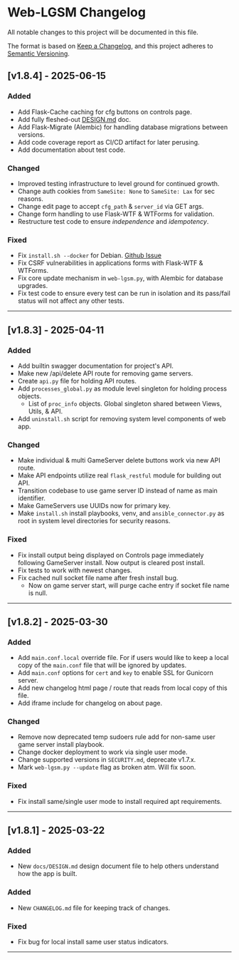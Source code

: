 # Web-LGSM Changelog

All notable changes to this project will be documented in this file.

The format is based on [Keep a Changelog](https://keepachangelog.com/en/1.0.0/),
and this project adheres to [Semantic Versioning](https://semver.org/spec/v2.0.0.html).

## [v1.8.4] - 2025-06-15

### Added

- Add Flask-Cache caching for cfg buttons on controls page.
- Add fully fleshed-out [DESIGN.md](https://github.com/BlueSquare23/web-lgsm/blob/master/docs/DESIGN.md) doc.
- Add Flask-Migrate (Alembic) for handling database migrations between versions.
- Add code coverage report as CI/CD artifact for later perusing.
- Add documentation about test code.

### Changed

- Improved testing infrastructure to level ground for continued growth.
- Change auth cookies from `SameSite: None` to `SameSite: Lax` for sec reasons.
- Change edit page to accept `cfg_path` & `server_id` via GET args.
- Change form handling to use Flask-WTF & WTForms for validation.
- Restructure test code to ensure _independence_ and _idempotency_.

### Fixed

- Fix `install.sh --docker` for Debian. [Github Issue](https://github.com/BlueSquare23/web-lgsm/issues/41)
- Fix CSRF vulnerabilities in applications forms with Flask-WTF & WTForms.
- Fix core update mechanism in `web-lgsm.py`, with Alembic for database upgrades.
- Fix test code to ensure every test can be run in isolation and its pass/fail
  status will not affect any other tests.

---

## [v1.8.3] - 2025-04-11

### Added

- Add builtin swagger documentation for project's API.
- Make new /api/delete API route for removing game servers.
- Create `api.py` file for holding API routes.
- Add `processes_global.py` as module level singleton for holding process objects.
  - List of `proc_info` objects. Global singleton shared between Views, Utils, & API.
- Add `uninstall.sh` script for removing system level components of web app.

### Changed

- Make individual & multi GameServer delete buttons work via new API route.
- Make API endpoints utilize real `flask_restful` module for building out API.
- Transition codebase to use game server ID instead of name as main identifier.
- Make GameServers use UUIDs now for primary key.
- Make `install.sh` install playbooks, venv, and `ansible_connector.py` as root
  in system level directories for security reasons.

### Fixed

- Fix install output being displayed on Controls page immediately following
  GameServer install. Now output is cleared post install.
- Fix tests to work with newest changes.
- Fix cached null socket file name after fresh install bug. 
  - Now on game server start, will purge cache entry if socket file name is null.

---

## [v1.8.2] - 2025-03-30

### Added

- Add `main.conf.local` override file. For if users would like to keep a local
  copy of the `main.conf` file that will be ignored by updates.
- Add `main.conf` options for `cert` and `key` to enable SSL for Gunicorn server.
- Add new changelog html page / route that reads from local copy of this file.
- Add iframe include for changelog on about page.

### Changed

- Remove now deprecated temp sudoers rule add for non-same user game server
  install playbook.
- Change docker deployment to work via single user mode.
- Change supported versions in `SECURITY.md`, deprecate v1.7.x.
- Mark `web-lgsm.py --update` flag as broken atm. Will fix soon.

### Fixed

- Fix install same/single user mode to install required apt requirements.

---

## [v1.8.1] - 2025-03-22

### Added

- New `docs/DESIGN.md` design document file to help others understand how the
  app is built.

### Added

- New `CHANGELOG.md` file for keeping track of changes.

### Fixed

- Fix bug for local install same user status indicators.

---

